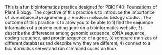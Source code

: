 This is a fun bioinformatics practice designed for PBIO1140: Foundations of Plant Biology.  The objective of this practice is to introduce the importance of computaional programming in modern molecular biology studies.  The outcome of this practice is to allow you to be able to 1) find the sequence information of a protein coding gene on a bioinformatics website, 2) describe the differences among genomic sequence, cDNA sequence, coding sequence, and protein sequence of a gene, 3) compare the sizes of different databases and describe why they are different, 4) connect to a bioinformatics server and run command codes on linux. 
